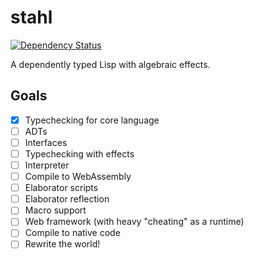stahl
=====

[![Dependency Status](https://deps.rs/repo/github/remexre/stahl/status.svg)](https://deps.rs/repo/github/remexre/stahl)

A dependently typed Lisp with algebraic effects.

Goals
-----

-	[x] Typechecking for core language
-	[ ] ADTs
-	[ ] Interfaces
-	[ ] Typechecking with effects
-	[ ] Interpreter
-	[ ] Compile to WebAssembly
-	[ ] Elaborator scripts
-	[ ] Elaborator reflection
-	[ ] Macro support
-	[ ] Web framework (with heavy "cheating" as a runtime)
-	[ ] Compile to native code
-	[ ] Rewrite the world!
